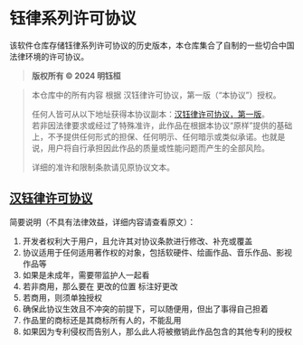 # 钰律系列许可协议

该软件仓库存储钰律系列许可协议的历史版本，本仓库集合了自制的一些切合中国法律环境的许可协议。

> **版权所有 © 2024 明钰桓**

> 本仓库中的所有内容 根据 汉钰律许可协议，第一版（“本协议”）授权。
>
> 任何人皆可从以下地址获得本协议副本：[汉钰律许可协议，第一版](./LICENSE.MD)。  
>  若非因法律要求或经过了特殊准许，此作品在根据本协议“原样”提供的基础上，不予提供任何形式的担保、任何明示、任何暗示或类似承诺。也就是说，用户将自行承担因此作品的质量或性能问题而产生的全部风险。
>
> 详细的准许和限制条款请见原协议文本。

## [汉钰律许可协议](./汉钰律许可协议/汉钰律许可协议.MD)

简要说明（不具有法律效益，详细内容请查看原文）：

1.  开发者权利大于用户，且允许其对协议条款进行修改、补充或覆盖
2.  协议适用于任何适用著作权的对象，包括软硬件、绘画作品、音乐作品、影视作品等
3.  如果是未成年，需要带监护人一起看
4.  若非商用，那么要在 更改的位置 标注好更改
5.  若商用，则须单独授权
6.  确保此协议生效且不冲突的前提下，可以随便用，但出了事得自己担着
7.  作品里的商标还是其商标所有人的，不能乱用
8.  如果因为专利侵权而告别人，那么此人将被撤销此作品包含的其他专利的授权
